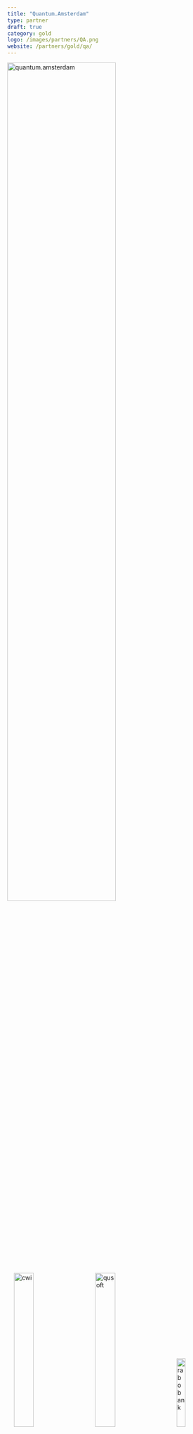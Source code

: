 ```yaml
---
title: "Quantum.Amsterdam"
type: partner
draft: true
category: gold
logo: /images/partners/QA.png
website: /partners/gold/qa/
---
```

<a href="https://quantum.amsterdam" target="_blank"><img src="/images/partners/quantum.amsterdam.png" style="height:auto;width:70%" alt="quantum.amsterdam" title="quantum.amsterdam"></img></a>

<a href="https://www.cwi.nl" target="_blank"><img src="/images/partners/cwi.png" style="height:auto;width:30%;margin:3%;" alt="cwi" title="cwi" ></img></a>
<a href="https://www.qusoft.org" target="_blank"><img src="/images/partners/qusoft.jpg" style="height:auto;width:30%;margin:3%;" alt="qusoft" title="qusoft"></img></a>
<a href="https://www.rabobank.nl" target="_blank"><img src="/images/partners/Rabobank.png" style="height:auto;width:20%;margin:3%;" alt="rabobank" title="rabobank"></img></a>

<a href="https://www.uva.nl" target="_blank"><img src="/images/partners/uva.png" style="height:auto;width:18%;margin:3%;" alt="UvA" title="UvA"></img></a>
<a href="https://www.hva.nl" target="_blank"><img src="/images/partners/hva.png" style="height:auto;width:50%;margin:3%;" alt="HvA" title="HvA"></img></a>
